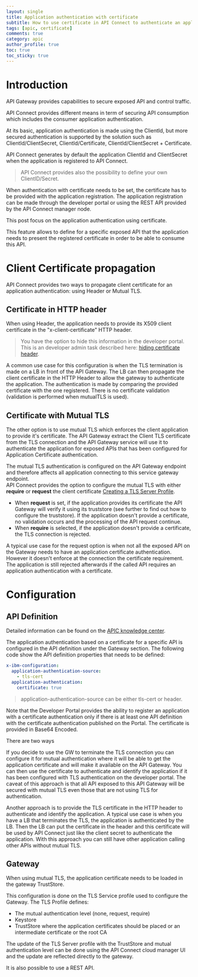```yaml
---
layout: single
title: Application authentication with certificate
subtitle: How to use certificate in API Connect to authenticate an application for an API
tags: [apic, certificate]
comments: true
category: apic
author_profile: true
toc: true
toc_sticky: true
---
```


# Introduction 

API Gateway provides capabilities to secure exposed API and control traffic.

API Connect provides different means in term of securing API consumption which includes the consumer application authentication.

At its basic, application authentication is made using the ClientId, but more secured authentication is supported by the solution such as ClientId/ClientSecret, ClientId/Certificate, ClientId/ClientSecret + Certificate.

API Connect generates by default the application ClientId and ClientSecret when the application is registered to API Connect. 
> API Connect provides also the possibility to define your own ClientID/Secret.

When authentication with certificate needs to be set, the certificate has to be provided with the application registration.
The application registration can be made through the developer portal or using the REST API provided by the API Connect manager node.

This post focus on the application authentication using certificate. 

This feature allows to define for a specific exposed API that the application needs to present the registered certificate in order to be able to consume this API. 


# Client Certificate propagation

API Connect provides two ways to propagate client certificate for an application authentication: using Header or Mutual TLS.

## Certificate in HTTP header

When using Header, the application needs to provide its X509 client certificate in the "x-client-certificate" HTTP header.
> You have the option to hide this information in the developer portal. This is an developer admin task described here: [hiding certificate header](https://www.ibm.com/docs/en/SSMNED_v10cd/com.ibm.apic.devportal.doc/tapic_portal_hide_certificate_drupal8.html).

A common use case for this configuration is when the TLS termination is made on a LB in front of the API Gateway. The LB can then propagate the client certificate in the HTTP Header to allow the gateway to authenticate the application. The authentication is made by comparing the provided certificate with the one registered. There is no certificate validation (validation is performed when mutualTLS is used).

## Certificate with Mutual TLS

The other option is to use mutual TLS which enforces the client application to provide it's certificate. The API Gateway extract the Client TLS certificate from the TLS connection and the API Gateway service will use it to authenticate the application for exposed APIs that has been configured for Application Certificate authentication.

The mutual TLS authentication is configured on the API Gateway endpoint and therefore affects all application connecting to this service gateway endpoint.  
API Connect provides the option to configure the mutual TLS with either **require** or **request** the client certificate [Creating a TLS Server Profile](https://www.ibm.com/docs/en/api-connect/10.0.x?topic=overview-creating-tls-server-profile).  
- When **request** is set, if the application provides its certificate the API Gateway will verify it using its truststore (see further to find out how to configure the truststore). If the application doesn't provide a certificate, no validation occurs and the processing of the API request continue.
- When **require** is selected, if the application doesn't provide a certificate, the TLS connection is rejected.  

A typical use case for the request option is when not all the exposed API on the Gateway needs to have an application certificate authentication. However it doesn't enforce at the connection the certificate requirement.
The application is still rejected afterwards if the called API requires an application authentication with a certificate.   


# Configuration

## API Definition
Detailed information can be found on the [APIC knowledge center](https://www.ibm.com/docs/en/api-connect/10.0.x?topic=definition-configuring-application-authentication-api).

The application authentication based on a certificate for a specific API is configured in the API definition under the Gateway section.
The following code show the API definition properties that needs to be defined: 

```yaml
x-ibm-configuration:
  application-authentication-source:
    - tls-cert
  application-authentication:
    certificate: true
```
> application-authentication-source can be either tls-cert or header.

Note that the Developer Portal provides the ability to register an application with a certificate authentication only if there is at least one API definition with the certificate authentication published on the Portal. 
The certificate is provided in Base64 Encoded.

There are two ways 

If you decide to use the GW to terminate the TLS connection you can configure it for mutual authentication where it will be able to get the application certificate and will make it available on the API Gateway.
You can then use the certificate to authenticate and identify the application if it has been configured with TLS authentication on the developer portal.
The caveat of this approach is that all API exposed to this API Gateway will be secured with mutual TLS even those that are not using TLS for authentication. 

Another approach is to provide the TLS certificate in the HTTP header to authenticate and identify the application.
A typical use case is when you have a LB that terminates the TLS, the application is authenticated by the LB. Then the LB can put the certificate in the header and this certificate will be used by API Connect just like the client secret to authenticate the application.
With this approach you can still have other application calling other APIs without mutual TLS.

## Gateway

When using mutual TLS, the application certificate needs to be loaded in the gateway TrustStore. 

This configuration is done on the TLS Service profile used to configure the Gateway.
The TLS Profile defines:
- The mutual authentication level (none, request, require)
- Keystore
- TrustStore where the application certificates should be placed or an intermediate certificate or the root CA

The update of the TLS Server profile with the TrustStore and mutual authentication level can be done using the API Connect cloud manager UI and the update are reflected directly to the gateway.

It is also possible to use a REST API.